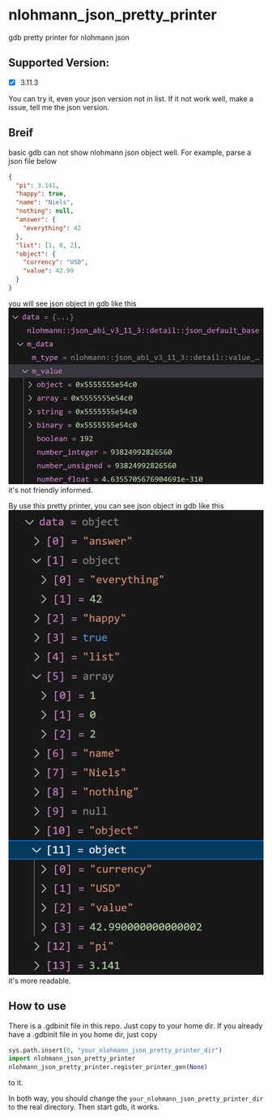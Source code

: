 # nlohmann_json_pretty_printer
gdb pretty printer for nlohmann json

## Supported Version:
- [x] 3.11.3

You can try it, even your json version not in list. If it not work well, make a issue, tell me the json version.

## Breif

basic gdb can not show nlohmann json object well. For example, parse a json file below

```json
{
  "pi": 3.141,
  "happy": true,
  "name": "Niels",
  "nothing": null,
  "answer": {
    "everything": 42
  },
  "list": [1, 0, 2],
  "object": {
    "currency": "USD",
    "value": 42.99
  }
}
```

you will see json object in gdb like this
![origin](./pic/origin.png)
it's not friendly informed.

By use this pretty printer, you can see json object in gdb like this
![pretty](./pic/pretty.png)
it's more readable.

## How to use
There is a .gdbinit file in this repo. Just copy to your home dir. If you already have a .gdbinit file in you home dir, just copy
```python
sys.path.insert(0, "your_nlohmann_json_pretty_printer_dir")
import nlohmann_json_pretty_printer
nlohmann_json_pretty_printer.register_printer_gen(None)
```
to it.

In both way, you should change the `your_nlohmann_json_pretty_printer_dir` to the real directory. Then start gdb, it works.